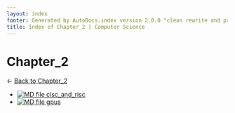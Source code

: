 ```yaml
---
layout: index
footer: Generated by AutoDocs.index version 2.0.0 "clean rewrite and preprocessing" ⓒ Starwort, 2020
title: Index of Chapter_2 | Computer Science
---
```


# Chapter_2

← [Back to Chapter_2](..)

- [![MD file](https://img.icons8.com/windows/512/4a90e2/regular-document.png) cisc_and_risc](Paper_1/section_1/chapter_2/cisc_and_risc.md)
- [![MD file](https://img.icons8.com/windows/512/4a90e2/regular-document.png) gpus](Paper_1/section_1/chapter_2/gpus.md)
